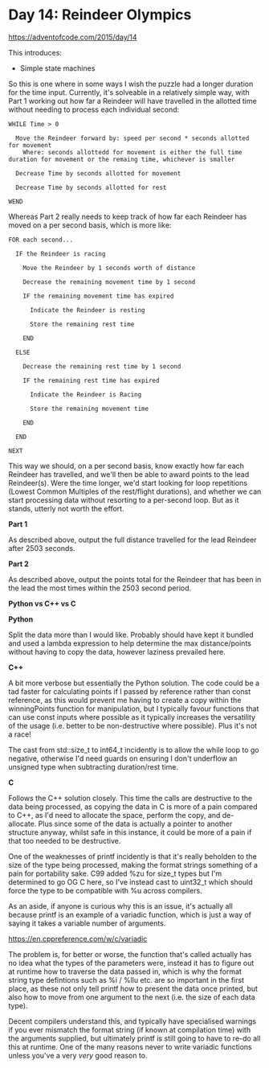 # Day 14: Reindeer Olympics

https://adventofcode.com/2015/day/14

This introduces:
- Simple state machines

So this is one where in some ways I wish the puzzle had a longer duration for the time input.  Currently, it's solveable in a relatively simple way, with Part 1 working out how far a Reindeer will have travelled in the allotted time without needing to process each individual second:

    WHILE Time > 0
    
      Move the Reindeer forward by: speed per second * seconds allotted for movement
        Where: seconds allottedd for movement is either the full time duration for movement or the remaing time, whichever is smaller
      
      Decrease Time by seconds allotted for movement
      
      Decrease Time by seconds allotted for rest

    WEND

Whereas Part 2 really needs to keep track of how far each Reindeer has moved on a per second basis, which is more like:

    FOR each second...
    
      IF the Reindeer is racing

        Move the Reindeer by 1 seconds worth of distance
        
        Decrease the remaining movement time by 1 second
        
        IF the remaining movement time has expired
        
          Indicate the Reindeer is resting

          Store the remaining rest time

        END

      ELSE
      
        Decrease the remaining rest time by 1 second
        
        IF the remaining rest time has expired
        
          Indicate the Reindeer is Racing

          Store the remaining movement time

        END
        
      END
    
    NEXT

This way we should, on a per second basis, know exactly how far each Reindeer has travelled, and we'll then be able to award points to the lead Reindeer(s).  Were the time longer, we'd start looking for loop repetitions (Lowest Common Multiples of the rest/flight durations), and whether we can start processing data without resorting to a per-second loop.  But as it stands, utterly not worth the effort.

**Part 1**

As described above, output the full distance travelled for the lead Reindeer after 2503 seconds.

**Part 2**

As described above, output the points total for the Reindeer that has been in the lead the most times within the 2503 second period.

**Python vs C++ vs C**

**Python**

Split the data more than I would like.  Probably should have kept it bundled and used a lambda expression to help determine the max distance/points without having to copy the data, however laziness prevailed here.

**C++**

A bit more verbose but essentially the Python solution.  The code could be a tad faster for calculating points if I passed by reference rather than const reference, as this would prevent me having to create a copy within the winningPoints function for manipulation, but I typically favour functions that can use const inputs where possible as it typically increases the versatility of the usage (i.e. better to be non-destructive where possible).  Plus it's not a race!

The cast from std::size_t to int64_t incidently is to allow the while loop to go negative, otherwise I'd need guards on ensuring I don't underflow an unsigned type when subtracting duration/rest time.

**C**

Follows the C++ solution closely.  This time the calls are destructive to the data being processed, as copying the data in C is more of a pain compared to C++, as I'd need to allocate the space, perform the copy, and de-allocate.  Plus since some of the data is actually a pointer to another structure anyway, whilst safe in this instance, it could be more of a pain if that too needed to be destructive.

One of the weaknesses of printf incidently is that it's really beholden to the size of the type being processed, making the format strings something of a pain for portability sake.  C99 added %zu for size_t types but I'm determined to go OG C here, so I've instead cast to uint32_t which should force the type to be compatible with %u across compilers.

As an aside, if anyone is curious why this is an issue, it's actually all because printf is an example of a variadic function, which is just a way of saying it takes a variable number of arguments.

https://en.cppreference.com/w/c/variadic

The problem is, for better or worse, the function that's called actually has no idea what the types of the parameters were, instead it has to figure out at runtime how to traverse the data passed in, which is why the format string type defintions such as %i / %llu etc. are so important in the first place, as these not only tell printf how to present the data once printed, but also how to move from one argument to the next (i.e. the size of each data type).

Decent compilers understand this, and typically have specialised warnings if you ever mismatch the format string (if known at compilation time) with the arguments supplied, but ultimately printf is still going to have to re-do all this at runtime.  One of the many reasons never to write variadic functions unless you've a very *very* good reason to.
